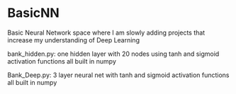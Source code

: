 # BasicNN
Basic Neural Network space where I am slowly adding projects that increase my understanding of Deep Learning 

bank_hidden.py:
one hidden layer with 20 nodes using tanh and sigmoid activation functions 
all built in numpy

Bank_Deep.py:
3 layer neural net with tanh and sigmoid activation functions
all built in numpy
